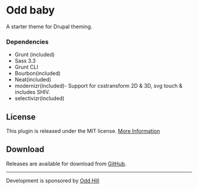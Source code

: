 # Odd baby

A starter theme for Drupal theming.  

### Dependencies
* Grunt (included)
* Sass 3.3
* Grunt CLI
* Bourbon(included)
* Neat(included)
* modernizr(included)- Support for csstransform 2D & 3D, svg touch & includes SHIV.
* selectivizr(included)

## License

This plugin is released under the MIT license.
[More Information](http://opensource.org/licenses/MIT)


## Download

Releases are available for download from
[GitHub](http://github.com/oddhill/oddbaby).

******

Development is sponsored by [Odd Hill](http://oddhill.se)
